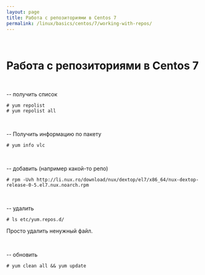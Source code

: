 ```yaml
---
layout: page
title: Работа с репозиториями в Centos 7
permalink: /linux/basics/centos/7/working-with-repos/
---
```


<br/>

# Работа с репозиториями в Centos 7

<br/>

-- получить список

    # yum repolist
    # yum repolist all

<br/>

-- Получить информацию по пакету

    # yum info vlc



<br/>

-- добавить (например какой-то репо)

    # rpm -Uvh http://li.nux.ro/download/nux/dextop/el7/x86_64/nux-dextop-release-0-5.el7.nux.noarch.rpm



<br/>

-- удалить

    # ls etc/yum.repos.d/

Просто удалить ненужный файл.

<br/>

-- обновить

    # yum clean all && yum update

